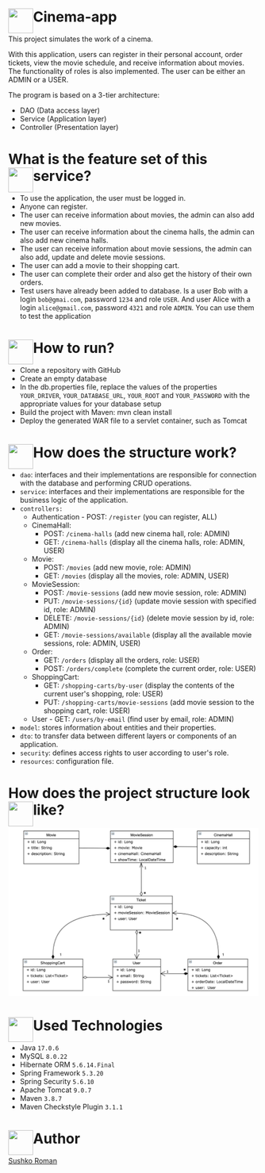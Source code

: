 # Cinema-app <img src="https://i.pinimg.com/564x/40/8b/19/408b1983473d268e24c0ac4255f257c2.jpg" align="left" align="Right" height="50" width="50">
This project simulates the work of a cinema.

With this application, users can register in their personal account, order tickets, view the movie schedule, and receive information about movies. The functionality of roles is also implemented. The user can be either an ADMIN or a USER. 

The program is based on a 3-tier architecture:
- DAO (Data access layer)
- Service (Application layer)
- Controller (Presentation layer)

# What is the feature set of this service? <img src="https://encrypted-tbn0.gstatic.com/images?q=tbn:ANd9GcT53K9N8zHCT83D67nH228rxKxkS6RMojtknA&usqp=CAU" align="left" align="Right" height="50" width="50">
- To use the application, the user must be logged in. 
- Anyone can register. 
- The user can receive information about movies, the admin can also add new movies. 
- The user can receive information about the cinema halls, the admin can also add new cinema halls. 
- The user can receive information about movie sessions, the admin can also add, update and delete movie sessions.
- The user can add a movie to their shopping cart. 
- The user can complete their order and also get the history of their own orders.  
- Test users have already been added to database. Is a user Bob with a login `bob@gmai.com`, password `1234` and role `USER`. And user Alice with a login `alice@gmail.com`, password `4321` and role `ADMIN`. You can use them to test the application
# How to run? <img src="https://thumbs.dreamstime.com/b/gear-logo-template-vector-icon-illustration-design-156835720.jpg" align="left" align="Right" height="50" width="50">
- Clone a repository with GitHub
- Create an empty database
- In the db.properties file, replace the values of the properties `YOUR_DRIVER`, `YOUR_DATABASE_URL`, `YOUR_ROOT` and `YOUR_PASSWORD` with the appropriate values for your database setup
- Build the project with Maven: mvn clean install
- Deploy the generated WAR file to a servlet container, such as Tomcat

# How does the structure work? <img src="https://previews.123rf.com/images/dstarky/dstarky1701/dstarky170101346/69424331-list-icon-or-logo-in-modern-line-style-high-quality-black-outline-pictogram-for-web-site-design-and.jpg" align="left" align="Right" height="50" width="50">

- `dao`: interfaces and their implementations are responsible for connection with the database and performing CRUD operations.
- `service`: interfaces and their implementations are responsible for the business logic of the application.
- `controllers:`
  -  Authentication - POST: `/register` (you can register, ALL)
  -  CinemaHall:
     - POST: `/cinema-halls` (add new cinema hall, role: ADMIN)
     - GET: `/cinema-halls` (display all the cinema halls, role: ADMIN, USER)
  - Movie:
     - POST: `/movies` (add new movie, role: ADMIN)
     - GET: `/movies` (display all the movies, role: ADMIN, USER)
  - MovieSession:
     - POST: `/movie-sessions` (add new movie session, role: ADMIN)
     - PUT: `/movie-sessions/{id}` (update movie session with specified id, role: ADMIN)
     - DELETE: `/movie-sessions/{id}` (delete movie session by id, role: ADMIN)
     - GET: `/movie-sessions/available` (display all the available movie sessions, role: ADMIN, USER)
  - Order:
     - GET: `/orders` (display all the orders, role: USER)
     - POST: `/orders/complete` (complete the current order, role: USER)
  - ShoppingCart:
     - GET: `/shopping-carts/by-user` (display the contents of the current user's shopping, role: USER)
     - PUT: `/shopping-carts/movie-sessions` (add movie session to the shopping cart, role: USER)
  - User - GET: `/users/by-email` (find user by email, role: ADMIN)
- `model`: stores information about entities and their properties.
- `dto`: to transfer data between different layers or components of an application.
- `security`: defines access rights to user according to user's role.
- `resources`: configuration file.

# How does the project structure look like? <img src="https://png.pngtree.com/png-vector/20190215/ourlarge/pngtree-vector-question-mark-icon-png-image_515448.jpg" align="left" align="Right" height="50" width="50">
![img_1.png](img_1.png)

# Used Technologies <img src="https://png.pngtree.com/png-clipart/20210321/original/pngtree-technology-logo-template-png-image_6139771.jpg" align="left" align="Right" height="50" width="50">

- Java `17.0.6`
- MySQL `8.0.22`
- Hibernate ORM `5.6.14.Final`
- Spring Framework `5.3.20`
- Spring Security `5.6.10`
- Apache Tomcat `9.0.7`
- Maven `3.8.7`
- Maven Checkstyle Plugin `3.1.1`

# Author <img src="https://t4.ftcdn.net/jpg/02/86/28/95/360_F_286289596_IqNxr6zuTBcbySXJLp6S3CPZDgo9ksFs.jpg" align="left" align="Right" height="50" width="50">
<a href="https://github.com/PlagueEbola">Sushko Roman</a>
